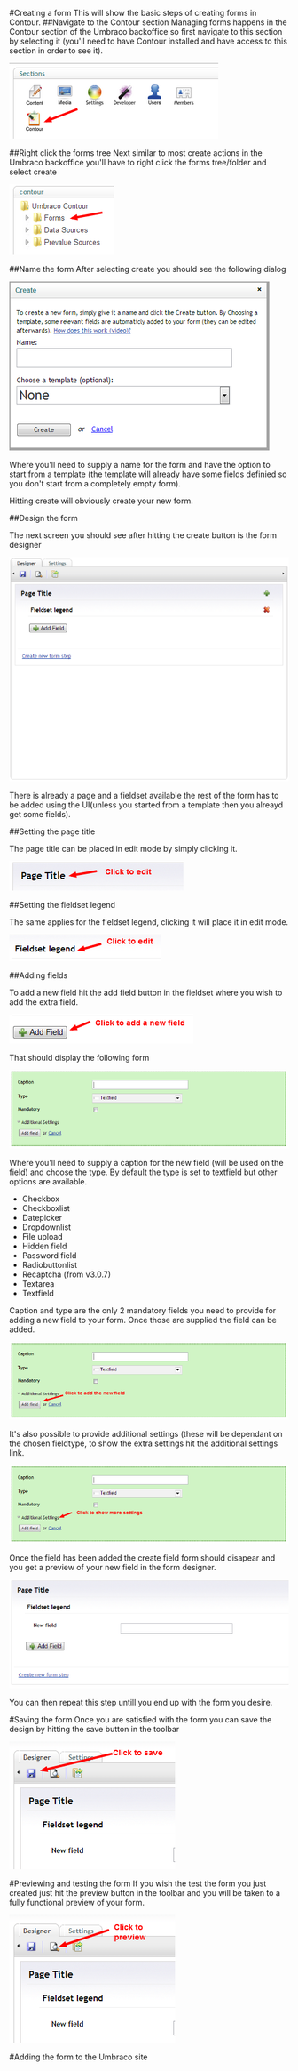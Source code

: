 #Creating a form
This will show the basic steps of creating forms in Contour. 
##Navigate to the Contour section
Managing forms happens in the Contour section of the Umbraco backoffice so first navigate to this section by selecting it (you'll need to have Contour installed and have access to this section in order to see it).

![Contour Section](ContourSection.png)

##Right click the forms tree
Next similar to most create actions in the Umbraco backoffice you'll have to right click the forms tree/folder and select create

![Contour tree](ContourFormsTree.png)

##Name the form
After selecting create you should see the following dialog

![Contour create dialog](ContourCreateDialog.png)

Where you'll need to supply a name for the form and have the option to start from a template (the template will already have some fields definied so you don't start from a completely empty form).

Hitting create will obviously create your new form.

##Design the form

The next screen you should see after hitting the create button is the form designer

![Contour create dialog](ContourFormDesignerStart.png)

There is already a page and a fieldset available the rest of the form has to be added using the UI(unless you started from a template then you alreayd get some fields).

##Setting the page title

The page title can be placed in edit mode by simply clicking it.

![Contour page title edit](ContourFormDesignerPageTitleEdit.png)

##Setting the fieldset legend

The same applies for the fieldset legend, clicking it will place it in edit mode.

![Contour fieldset legend edit](ContourFormDesignerFieldsetLegendEdit.png)

##Adding fields

To add a new field hit the add field button in the fieldset where you wish to add the extra field.

![Contour add field](ContourFormDesignerAddFieldpng.png)

That should display the following form

![Contour add field form](ContourFormDesignerAddField.png)

Where you'll need to supply a caption for the new field (will be used on the field) and choose the type. By default the type is set to textfield but other options are available.

- Checkbox
- Checkboxlist
- Datepicker
- Dropdownlist
- File upload
- Hidden field
- Password field
- Radiobuttonlist
- Recaptcha (from v3.0.7)
- Textarea
- Textfield

Caption and type are the only 2 mandatory fields you need to provide for adding a new field to your form. Once those are supplied the field can be added.

![Contour add field form](ContourFormDesignerAddFieldAdd.png)

It's also possible to provide additional settings (these will be dependant on the chosen fieldtype, to show the extra settings hit the additional settings link.

![Contour additional settings](ContourFormDesignerAddFieldAdditionalSettings.png)

Once the field has been added the create field form should disapear and you get a preview of your new field in the form designer.

![Contour new field added](ContourFormDesignerFieldAdded.png)

You can then repeat this step untill you end up with the form you desire.

#Saving the form
Once you are satisfied with the form you can save the design by hitting the save button in the toolbar

![Contour save form](ContourFormDesignerSave.png)

#Previewing and testing the form
If you wish the test the form you just created just hit the preview button in the toolbar and you will be taken to a fully functional preview of your form.


![Contour preview form](ContourFormDesignerPreview.png)

#Adding the form to the Umbraco site

























